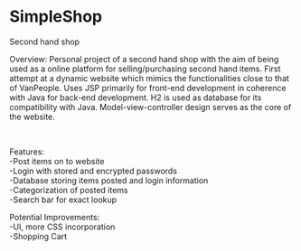 # SimpleShop
Second hand shop


Overview:
Personal project of a second hand shop with the aim of being used as a online platform for selling/purchasing second hand items. First attempt at a dynamic website which mimics the functionalities close to that of VanPeople. Uses JSP primarily for front-end development in coherence with Java for back-end development. H2 is used as database for its compatibility with Java. Model-view-controller design serves as the core of the website.

<br/>

Features: <br/>
-Post items on to website <br/>
-Login with stored and encrypted passwords <br/>
-Database storing items posted and login information <br/>
-Categorization of posted items <br/>
-Search bar for exact lookup <br/>

Potential Improvements: <br/>
-UI, more CSS incorporation <br/>
-Shopping Cart <br/>
